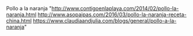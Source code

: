 Pollo a la naranja	"http://www.contigoenlaplaya.com/2014/02/pollo-la-naranja.html http://www.asopaipas.com/2016/03/pollo-la-naranja-receta-china.html
https://www.claudiaandjulia.com/blogs/general/pollo-a-la-naranja"
